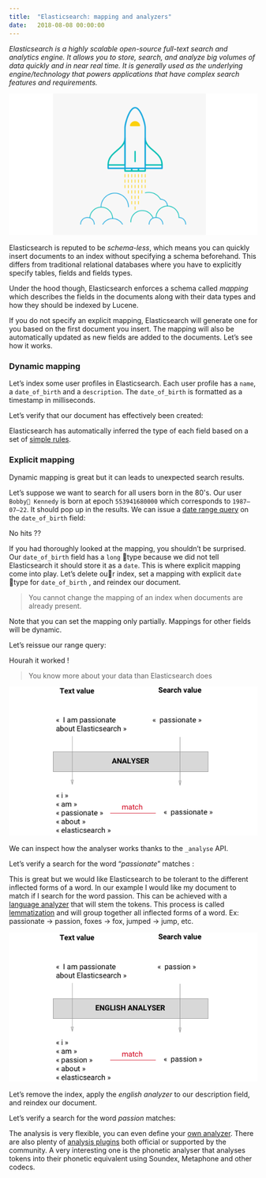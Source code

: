 ```yaml
---
title:  "Elasticsearch: mapping and analyzers"
date:   2018-08-08 00:00:00
---
```


*Elasticsearch is a highly scalable open-source full-text search and analytics engine. It allows you to store, search, and analyze big volumes of data quickly and in near real time. It is generally used as the underlying engine/technology that powers applications that have complex search features and requirements.*

![logo](/assets/images/elasticsearch/logo.png)

Elasticsearch is reputed to be *schema-less*, which means you can quickly insert documents to an index without specifying a schema beforehand. This differs from traditional relational databases where you have to explicitly specify tables, fields and fields types.

Under the hood though, Elasticsearch enforces a schema called *mapping* which describes the fields in the documents along with their data types and how they should be indexed by Lucene.

If you do not specify an explicit mapping, Elasticsearch will generate one for you based on the first document you insert. The mapping will also be automatically updated as new fields are added to the documents. Let’s see how it works.

### Dynamic mapping

Let’s index some user profiles in Elasticsearch. Each user profile has a `name`, a `date_of_birth` and a `description`. The `date_of_birth` is formatted as a timestamp in milliseconds.

<code data-gist-id="06eb0cac50ecaab29e1ac72e24f51539"></code>


Let’s verify that our document has effectively been created:

<code data-gist-id="01d1a4bad3b7a96ea8fd55074e7e2127"></code>

Elasticsearch has automatically inferred the type of each field based on a set of [simple rules](https://www.elastic.co/guide/en/elasticsearch/reference/current/dynamic-field-mapping.html).

### Explicit mapping

Dynamic mapping is great but it can leads to unexpected search results.

Let’s suppose we want to search for all users born in the 80's. Our user `Bobby Kennedy` is born at epoch `553941680000` which corresponds to `1987–07–22`. It should pop up in the results. We can issue a [date range query](https://www.elastic.co/guide/en/elasticsearch/reference/current/query-dsl-range-query.html) on the `date_of_birth` field:

<code data-gist-id="991db4cf19b394ddb14cfa9b81a1bd88"></code>

No hits ??

If you had thoroughly looked at the mapping, you shouldn’t be surprised. Our `date_of_birth` field has a `long` type because we did not tell Elasticsearch it should store it as a `date`. This is where explicit mapping come into play. Let’s delete our index, set a mapping with explicit `date` type for `date_of_birth` , and reindex our document.

> You cannot change the mapping of an index when documents are already present.

<code data-gist-id="8a74c7e3bf0169d4bdc803720484020e"></code>

Note that you can set the mapping only partially. Mappings for other fields will be dynamic.

Let’s reissue our range query:

<code data-gist-id="f1710d8277d0d5f8dc8a1ae178e48f01"></code>

Hourah it worked !

> You know more about your data than Elasticsearch does

![standard-analyzer](/assets/images/elasticsearch/standard-analyzer.png)

We can inspect how the analyser works thanks to the `_analyse` API.

<code data-gist-id="4a08c89b7747a7270e1a2502b304e3a8"></code>

Let’s verify a search for the word “*passionate*” matches :


<code data-gist-id="12a16d22b96bbbe81a916e56f342fbf2"></code>

This is great but we would like Elasticsearch to be tolerant to the different inflected forms of a word. In our example I would like my document to match if I search for the word passion. This can be achieved with a [language analyzer](https://www.elastic.co/guide/en/elasticsearch/reference/current/analysis-lang-analyzer.html) that will stem the tokens. This process is called [lemmatization](https://en.wikipedia.org/wiki/Lemmatisation) and will group together all inflected forms of a word. Ex: passionate → passion, foxes → fox, jumped → jump, etc.

![english-analyzer](/assets/images/elasticsearch/english-analyzer.png)

Let’s remove the index, apply the *english analyzer* to our description field, and reindex our document.

<code data-gist-id="14b0cd50bc59b8b2a88cb5610d08ed0c"></code>

Let’s verify a search for the word *passion* matches:

<code data-gist-id="fa36caef9fb54d1723b64b36d9b0c573"></code>

The analysis is very flexible, you can even define your [own analyzer](https://www.elastic.co/guide/en/elasticsearch/reference/current/analysis-custom-analyzer.html). There are also plenty of [analysis plugins](https://www.elastic.co/guide/en/elasticsearch/plugins/current/analysis.html) both official or supported by the community. A very interesting one is the phonetic analyser that analyses tokens into their phonetic equivalent using Soundex, Metaphone and other codecs.
